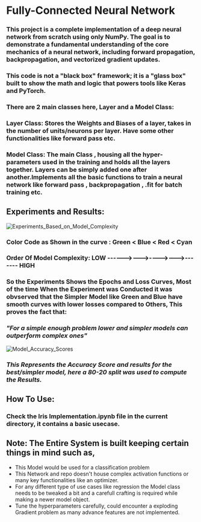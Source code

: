 # Fully-Connected Neural Network

### This project is a complete implementation of a deep neural network from scratch using only NumPy. The goal is to demonstrate a fundamental understanding of the core mechanics of a neural network, including forward propagation, backpropagation, and vectorized gradient updates.

### This code is not a "black box" framework; it is a "glass box" built to show the math and logic that powers tools like Keras and PyTorch.

### There are 2 main classes here, Layer and a Model Class:

### Layer Class: Stores the Weights and Biases of a layer, takes in the number of units/neurons per layer. Have some other functionalities like forward pass etc.

### Model Class: The main Class , housing all the hyper-parameters used in the training and holds all the layers together. Layers can be simply added one after another.Implements all the basic functions to train a neural network like forward pass , backpropagation , .fit for batch training etc.

## Experiments and Results:

![Experiments_Based_on_Model_Complexity]()

### Color Code as Shown in the curve : Green < Blue < Red < Cyan

### Order Of Model Complexity: LOW ------>--->---->--->------- HIGH

### So the Experiments Shows the Epochs and Loss Curves, Most of the time When the Experiment was Conducted it was obvserved that the Simpler Model like Green and Blue have smooth curves with lower losses compared to Others, This proves the fact that:

### _"For a simple enough problem lower and simpler models can outperform complex ones"_

![Model_Accuracy_Scores]()

### _This Represents the Accuracy Score and results for the best/simpler model, here a 80-20 split was used to compute the Results._

## How To Use:

### Check the Iris Implementation.ipynb file in the current directory, it contains a basic usecase.

## Note: The Entire System is built keeping certain things in mind such as,

- This Model would be used for a classification problem
- This Network and repo doesn't house complex activation functions or many key functionalities like an optimizer.
- For any different type of use cases like regression the Model class needs to be tweaked a bit and a carefull crafting is required while making a newer model object.
- Tune the hyperparameters carefully, could encounter a exploding Gradient problem as many advance features are not implemented.
